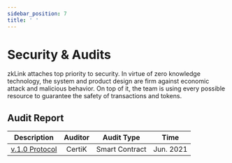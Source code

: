 ```yaml
---
sidebar_position: 7
title: ' '
---
```


# Security & Audits

zkLink attaches top priority to security. In virtue of zero knowledge technology, the system and product design are firm against economic attack and malicious behavior. On top of it, the team is using every possible resource to guarantee the safety of transactions and tokens.

## Audit Report

| Description | Auditor | Audit Type | Time |
| :----:| :----: | :----: | :----: |
| [v.1.0 Protocol](https://github.com/zkLinkProtocol/zklink-audit-report) | CertiK | Smart Contract | Jun. 2021 |
